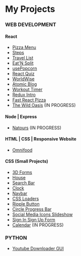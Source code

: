 <!--
**soeweiyan-phyo/soeweiyan-phyo** is a ✨ _special_ ✨ repository because its `README.md` (this file) appears on your GitHub profile.

Here are some ideas to get you started:

- 🔭 I’m currently working on ...
- 🌱 I’m currently learning ...
- 👯 I’m looking to collaborate on ...
- 🤔 I’m looking for help with ...
- 💬 Ask me about ...
- 📫 How to reach me: ...
- 😄 Pronouns: ...
- ⚡ Fun fact: ...
-->
# My Projects

### WEB DEVELOPMENT
#### React
- [Pizza Menu](https://github.com/soeweiyan-phyo/03-pizza-menu)
- [Steps](https://github.com/soeweiyan-phyo/04-steps)
- [Travel List](https://github.com/soeweiyan-phyo/05-travel-list)
- [Eat'N Split](https://github.com/soeweiyan-phyo/06-eat-n-split)
- [usePopcorn](https://github.com/soeweiyan-phyo/07-usepopcorn)
- [React Quiz](https://github.com/soeweiyan-phyo/10-react-quiz)
- [WorldWise](https://github.com/soeweiyan-phyo/11-worldwise)
- [Atomic Blog](https://github.com/soeweiyan-phyo/12-atomic-blog)
- [Workout Timer](https://github.com/soeweiyan-phyo/13-workout-timer)
- [Redux Intro](https://github.com/soeweiyan-phyo/15-redux-intro)
- [Fast React Pizza](https://github.com/soeweiyan-phyo/16-fast-react-pizza)
- [The Wild Oasis](https://github.com/soeweiyan-phyo/17-the-wild-oasis) (IN PROGRESS)

#### Node | Express
- [Natours](https://github.com/soeweiyan-phyo/Backend-Bootcamp-NodeJS-MongoDB) (IN PROGRESS)

#### HTML | CSS | Responsive Website
- [Omnifood](https://github.com/soeweiyan-phyo/HTML-CSS-Responsive-Website-Course)

#### CSS (Small Projects)
- [3D Forms](https://github.com/soeweiyan-phyo/3d-forms)
- [House](https://github.com/soeweiyan-phyo/house)
- [Search Bar](https://github.com/soeweiyan-phyo/search-bar)
- [Clock](https://github.com/soeweiyan-phyo/clock)
- [Navbar](https://github.com/soeweiyan-phyo/navbar)
- [CSS Loaders](https://github.com/soeweiyan-phyo/css-loaders)
- [Ripple Button](https://github.com/soeweiyan-phyo/ripple-button)
- [Circle Progress Bar](https://github.com/soeweiyan-phyo/circle-progress-bar)
- [Social Media Icons Slideshow](https://github.com/soeweiyan-phyo/social-media-icons-slideshow)
- [Sign In Sign Up Form](https://github.com/soeweiyan-phyo/signin-signup-form)
- [Calendar](https://github.com/soeweiyan-phyo/calendar) (IN PROGRESS)

### PYTHON
- [Youtube Downloader GUI](https://github.com/soeweiyan-phyo/python-youtube-video-downloader-gui)
